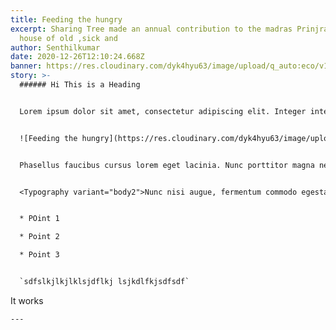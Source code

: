 ```yaml
---
title: Feeding the hungry
excerpt: Sharing Tree made an annual contribution to the madras Prinjrapole, the
  house of old ,sick and
author: Senthilkumar
date: 2020-12-26T12:10:24.668Z
banner: https://res.cloudinary.com/dyk4hyu63/image/upload/q_auto:eco/v1609902650/2021/01/feeding-the-hunger-story-featured-image_uyancj.jpg
story: >-
  ###### Hi This is a Heading


  Lorem ipsum dolor sit amet, consectetur adipiscing elit. Integer interdum faucibus diam, vitae faucibus tortor hendrerit a. Pellentesque habitant morbi tristique senectus et netus et malesuada fames ac turpis egestas. Nulla volutpat augue sit amet euismod porttitor. Morbi viverra feugiat lectus, ornare tempor risus dictum a. In venenatis interdum purus. In tempor nisi quam, a facilisis sapien finibus vitae. Fusce consequat tellus et leo convallis, nec elementum nibh consectetur. Nunc in justo ac tortor viverra pellentesque. Fusce quam odio, malesuada eget risus quis, semper sodales metus. Phasellus turpis velit, faucibus vel erat eget, cursus viverra nisi. Aliquam id lorem nisi. Mauris ullamcorper laoreet orci, et consectetur erat tristique et. Aliquam sapien ligula, ornare quis venenatis at, tempor in enim. In non ornare dui. Donec ac lorem non dui vehicula faucibus nec rhoncus magna. Vivamus quis tellus metus.


  ![Feeding the hungry](https://res.cloudinary.com/dyk4hyu63/image/upload/c_scale,q_auto:eco,w_500/v1609904677/2021/01/what-we-do-help-people-heel-sharing-tree_bod9to.jpg "Photos of children")


  Phasellus faucibus cursus lorem eget lacinia. Nunc porttitor magna neque. Nam sed convallis nisi. Cras quis volutpat massa. Fusce ac varius odio, nec euismod felis. Fusce dapibus nulla tincidunt commodo maximus. Mauris at elit vel purus malesuada posuere non et tellus. Duis efficitur turpis auctor, tincidunt dolor sed, convallis augue. Nulla nec pharetra est. 


  <Typography variant="body2">Nunc nisi augue, fermentum commodo egestas nec, lobortis non ex. Nullam ac felis at lorem elementum tempus.</Typography>


  * POint 1

  * Point 2

  * Point 3


  `sdfslkjlkjlklsjdflkj lsjkdlfkjsdfsdf`


  ```

  <html>

  <body>

  It works

  </body>

  </html>

  ```
---
```

